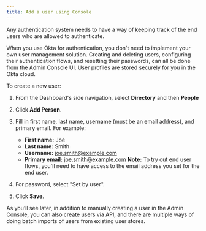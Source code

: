 ```yaml
---
title: Add a user using Console
---
```


Any authentication system needs to have a way of keeping track of the end users who are allowed to authenticate.

When you use Okta for authentication, you don't need to implement your own user management solution. Creating and deleting users, configuring their authentication flows, and resetting their passwords, can all be done from the Admin Console UI. User profiles are stored securely for you in the Okta cloud.


To create a new user:

1. From the Dashboard's side navigation, select **Directory** and then **People**
2. Click **Add Person**.
3. Fill in first name, last name, username (must be an email address), and primary email. For example:

	 - **First name:** Joe
	 - **Last name:** Smith
	 - **Username:** joe.smith@example.com
	 - **Primary email:** joe.smith@example.com
	**Note:** To try out end user flows, you'll need to have access to the email address you set for the end user.
4. For password, select "Set by user".
5. Click **Save**.

As you’ll see later, in addition to manually creating a user in the Admin Console, you can also create users via API, and there are multiple ways of doing batch imports of users from existing user stores.

<NextSectionLink/>

